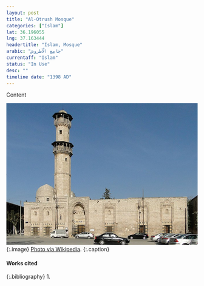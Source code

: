 ```yaml
---
layout: post
title: "Al-Otrush Mosque"
categories: ["Islam"]
lat: 36.196055
lng: 37.163444
headertitle: "Islam, Mosque"
arabic: "جامِع الْأطروش"
currentaff: "Islam"
status: "In Use"
desc: ""
timeline date: "1398 AD"
---
```

Content

![Al-Otrush Mosque](images/otrush.jpeg)
   {:.image}
[Photo via Wikipedia](https://en.wikipedia.org/wiki/Al-Otrush_Mosque).
   {:.caption}

#### Works cited

{:.bibliography}
1. 